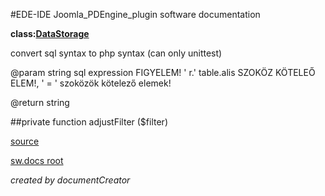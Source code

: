 #EDE-IDE Joomla_PDEngine_plugin
software documentation

**class:[DataStorage](../DataStorage.md)**



convert sql syntax to php syntax (can only unittest)

@param string sql expression FIGYELEM! ' r.' table.alis SZOKÖZ KÖTELEŐ ELEM!, ' = ' szoközök kötelező elemek!

@return string

##private function adjustFilter ($filter) 


[source](../../../site/joomlaFrameworkInterface.php)

[sw.docs root](../)

*created by documentCreator*

